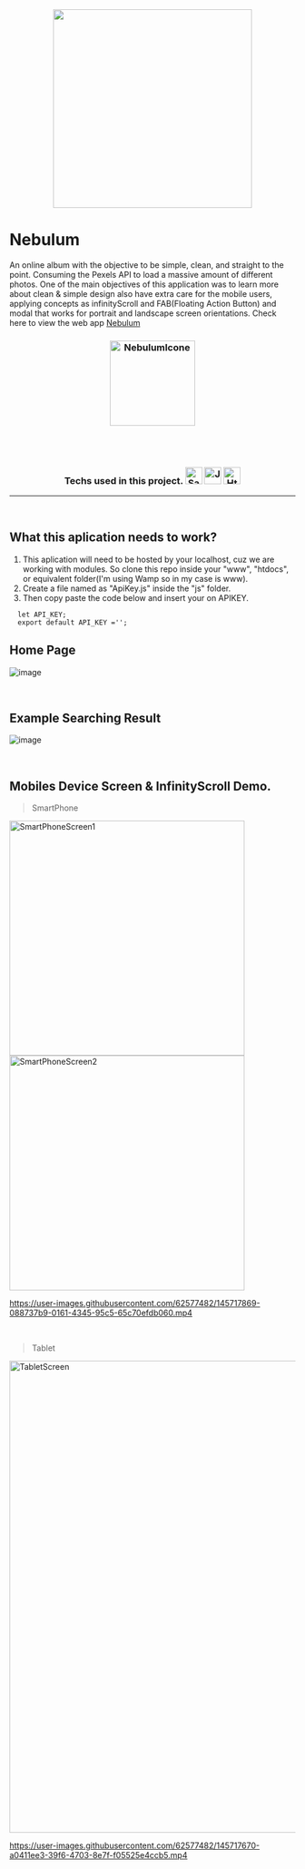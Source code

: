 <div align="center">
   <img src="https://user-images.githubusercontent.com/62577482/145720044-3426d797-c4fd-4f23-84ce-1627ce668420.png" width="350px">
</div>

# Nebulum
  
An online album with the objective to be simple, clean, and straight to the point. Consuming the Pexels API to load a massive amount of different photos.  One of the main objectives of this application was to learn more about clean & simple design also have extra care for the mobile users, applying concepts as infinityScroll and FAB(Floating Action Button) and modal that works for portrait and landscape screen orientations. Check here to view the web app [Nebulum](https://nebulum.000webhostapp.com/)

<h3 align="center">
  
  <img title="NebulumIcone" src="https://user-images.githubusercontent.com/62577482/145719336-00fe665b-1535-40d8-9094-8a94451b9447.png" width="150px">
  
  <br><br>
  
  <div>
    Techs used in this project.
    <img title="Sass" src="https://sass-lang.com/assets/img/styleguide/seal-color-aef0354c.png" width="30px">
    <img title="JavaScript" src="https://user-images.githubusercontent.com/62577482/131053376-db75855d-e8e6-4089-8dbb-29f88a1fc205.png" width="30px">
    <img title="Html" src="https://user-images.githubusercontent.com/62577482/145718555-372261d8-5493-4bc4-8d8f-a20e630a6bd2.png" width="30px">
  </div>
  
</h3>

<hr>
<br>

## What this aplication needs to work?

1. This aplication will need to be hosted by your localhost, cuz we are working with modules. So clone this repo inside your "www", "htdocs", or equivalent folder(I'm using Wamp so in my case is www).
2. Create a file named as "ApiKey.js" inside the "js" folder.
3. Then copy paste the code below and insert your on APIKEY.
```
  let API_KEY;
  export default API_KEY =''; 
```

## Home Page
![image](https://user-images.githubusercontent.com/62577482/145719124-01abeffd-3a16-489d-b9be-a5ea9e68c243.png)

<br>

## Example Searching Result
![image](https://user-images.githubusercontent.com/62577482/145719161-c917ed0a-2a8c-4b59-bb30-20e5f8129be2.png)

<br>

## Mobiles Device Screen & InfinityScroll Demo.
> SmartPhone
<div>
<img title="SmartPhoneScreen1" src="https://user-images.githubusercontent.com/62577482/145718650-e37a7abb-6749-4532-a7a5-4bed6038e95a.png" width="414px">
<img title="SmartPhoneScreen2" src="https://user-images.githubusercontent.com/62577482/145718660-0c12ac2e-85e0-4094-87e3-a3cdd2c29056.png" width="414px">
</div>

  https://user-images.githubusercontent.com/62577482/145717869-088737b9-0161-4345-95c5-65c70efdb060.mp4

<br>

> Tablet
<img title="TabletScreen" src="https://user-images.githubusercontent.com/62577482/145718698-7f03ddd7-4a39-437b-b869-8ff8ed70a67f.png" width="832px">

https://user-images.githubusercontent.com/62577482/145717670-a0411ee3-39f6-4703-8e7f-f05525e4ccb5.mp4
